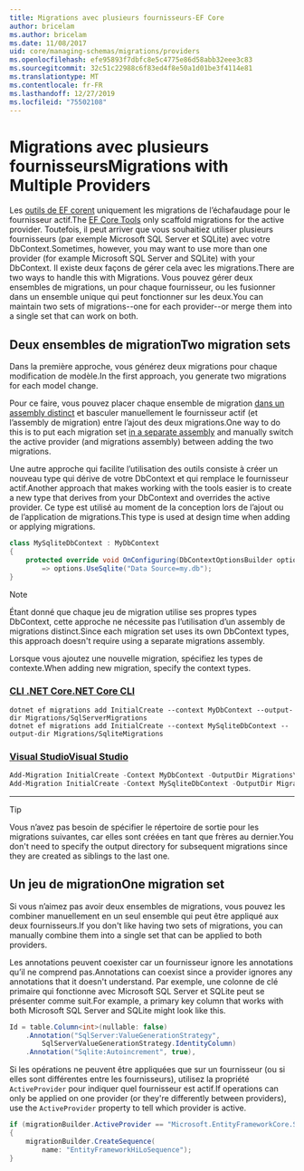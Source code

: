 ```yaml
---
title: Migrations avec plusieurs fournisseurs-EF Core
author: bricelam
ms.author: bricelam
ms.date: 11/08/2017
uid: core/managing-schemas/migrations/providers
ms.openlocfilehash: efe95893f7dbfc8e5c4775e86d58abb32eee3c83
ms.sourcegitcommit: 32c51c22988c6f83ed4f8e50a1d01be3f4114e81
ms.translationtype: MT
ms.contentlocale: fr-FR
ms.lasthandoff: 12/27/2019
ms.locfileid: "75502108"
---
```

# <a name="migrations-with-multiple-providers"></a><span data-ttu-id="992bd-102">Migrations avec plusieurs fournisseurs</span><span class="sxs-lookup"><span data-stu-id="992bd-102">Migrations with Multiple Providers</span></span>

<span data-ttu-id="992bd-103">Les [outils de EF corent][1] uniquement les migrations de l’échafaudage pour le fournisseur actif.</span><span class="sxs-lookup"><span data-stu-id="992bd-103">The [EF Core Tools][1] only scaffold migrations for the active provider.</span></span> <span data-ttu-id="992bd-104">Toutefois, il peut arriver que vous souhaitiez utiliser plusieurs fournisseurs (par exemple Microsoft SQL Server et SQLite) avec votre DbContext.</span><span class="sxs-lookup"><span data-stu-id="992bd-104">Sometimes, however, you may want to use more than one provider (for example Microsoft SQL Server and SQLite) with your DbContext.</span></span> <span data-ttu-id="992bd-105">Il existe deux façons de gérer cela avec les migrations.</span><span class="sxs-lookup"><span data-stu-id="992bd-105">There are two ways to handle this with Migrations.</span></span> <span data-ttu-id="992bd-106">Vous pouvez gérer deux ensembles de migrations, un pour chaque fournisseur, ou les fusionner dans un ensemble unique qui peut fonctionner sur les deux.</span><span class="sxs-lookup"><span data-stu-id="992bd-106">You can maintain two sets of migrations--one for each provider--or merge them into a single set that can work on both.</span></span>

## <a name="two-migration-sets"></a><span data-ttu-id="992bd-107">Deux ensembles de migration</span><span class="sxs-lookup"><span data-stu-id="992bd-107">Two migration sets</span></span>

<span data-ttu-id="992bd-108">Dans la première approche, vous générez deux migrations pour chaque modification de modèle.</span><span class="sxs-lookup"><span data-stu-id="992bd-108">In the first approach, you generate two migrations for each model change.</span></span>

<span data-ttu-id="992bd-109">Pour ce faire, vous pouvez placer chaque ensemble de migration [dans un assembly distinct][2] et basculer manuellement le fournisseur actif (et l’assembly de migration) entre l’ajout des deux migrations.</span><span class="sxs-lookup"><span data-stu-id="992bd-109">One way to do this is to put each migration set [in a separate assembly][2] and manually switch the active provider (and migrations assembly) between adding the two migrations.</span></span>

<span data-ttu-id="992bd-110">Une autre approche qui facilite l’utilisation des outils consiste à créer un nouveau type qui dérive de votre DbContext et qui remplace le fournisseur actif.</span><span class="sxs-lookup"><span data-stu-id="992bd-110">Another approach that makes working with the tools easier is to create a new type that derives from your DbContext and overrides the active provider.</span></span> <span data-ttu-id="992bd-111">Ce type est utilisé au moment de la conception lors de l’ajout ou de l’application de migrations.</span><span class="sxs-lookup"><span data-stu-id="992bd-111">This type is used at design time when adding or applying migrations.</span></span>

``` csharp
class MySqliteDbContext : MyDbContext
{
    protected override void OnConfiguring(DbContextOptionsBuilder options)
        => options.UseSqlite("Data Source=my.db");
}
```

> [!NOTE]
> <span data-ttu-id="992bd-112">Étant donné que chaque jeu de migration utilise ses propres types DbContext, cette approche ne nécessite pas l’utilisation d’un assembly de migrations distinct.</span><span class="sxs-lookup"><span data-stu-id="992bd-112">Since each migration set uses its own DbContext types, this approach doesn't require using a separate migrations assembly.</span></span>

<span data-ttu-id="992bd-113">Lorsque vous ajoutez une nouvelle migration, spécifiez les types de contexte.</span><span class="sxs-lookup"><span data-stu-id="992bd-113">When adding new migration, specify the context types.</span></span>

### <a name="net-core-clitabdotnet-core-cli"></a>[<span data-ttu-id="992bd-114">CLI .NET Core</span><span class="sxs-lookup"><span data-stu-id="992bd-114">.NET Core CLI</span></span>](#tab/dotnet-core-cli)

```dotnetcli
dotnet ef migrations add InitialCreate --context MyDbContext --output-dir Migrations/SqlServerMigrations
dotnet ef migrations add InitialCreate --context MySqliteDbContext --output-dir Migrations/SqliteMigrations
```

### <a name="visual-studiotabvs"></a>[<span data-ttu-id="992bd-115">Visual Studio</span><span class="sxs-lookup"><span data-stu-id="992bd-115">Visual Studio</span></span>](#tab/vs)

``` powershell
Add-Migration InitialCreate -Context MyDbContext -OutputDir Migrations\SqlServerMigrations
Add-Migration InitialCreate -Context MySqliteDbContext -OutputDir Migrations\SqliteMigrations
```

***

> [!TIP]
> <span data-ttu-id="992bd-116">Vous n’avez pas besoin de spécifier le répertoire de sortie pour les migrations suivantes, car elles sont créées en tant que frères au dernier.</span><span class="sxs-lookup"><span data-stu-id="992bd-116">You don't need to specify the output directory for subsequent migrations since they are created as siblings to the last one.</span></span>

## <a name="one-migration-set"></a><span data-ttu-id="992bd-117">Un jeu de migration</span><span class="sxs-lookup"><span data-stu-id="992bd-117">One migration set</span></span>

<span data-ttu-id="992bd-118">Si vous n’aimez pas avoir deux ensembles de migrations, vous pouvez les combiner manuellement en un seul ensemble qui peut être appliqué aux deux fournisseurs.</span><span class="sxs-lookup"><span data-stu-id="992bd-118">If you don't like having two sets of migrations, you can manually combine them into a single set that can be applied to both providers.</span></span>

<span data-ttu-id="992bd-119">Les annotations peuvent coexister car un fournisseur ignore les annotations qu’il ne comprend pas.</span><span class="sxs-lookup"><span data-stu-id="992bd-119">Annotations can coexist since a provider ignores any annotations that it doesn't understand.</span></span> <span data-ttu-id="992bd-120">Par exemple, une colonne de clé primaire qui fonctionne avec Microsoft SQL Server et SQLite peut se présenter comme suit.</span><span class="sxs-lookup"><span data-stu-id="992bd-120">For example, a primary key column that works with both Microsoft SQL Server and SQLite might look like this.</span></span>

``` csharp
Id = table.Column<int>(nullable: false)
    .Annotation("SqlServer:ValueGenerationStrategy",
        SqlServerValueGenerationStrategy.IdentityColumn)
    .Annotation("Sqlite:Autoincrement", true),
```

<span data-ttu-id="992bd-121">Si les opérations ne peuvent être appliquées que sur un fournisseur (ou si elles sont différentes entre les fournisseurs), utilisez la propriété `ActiveProvider` pour indiquer quel fournisseur est actif.</span><span class="sxs-lookup"><span data-stu-id="992bd-121">If operations can only be applied on one provider (or they're differently between providers), use the `ActiveProvider` property to tell which provider is active.</span></span>

``` csharp
if (migrationBuilder.ActiveProvider == "Microsoft.EntityFrameworkCore.SqlServer")
{
    migrationBuilder.CreateSequence(
        name: "EntityFrameworkHiLoSequence");
}
```

  [1]: ../../miscellaneous/cli/index.md
  [2]: projects.md
